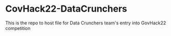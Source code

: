 # CovHack22-DataCrunchers
This is the repo to host file for Data Crunchers team's entry into GovHack22 competition
